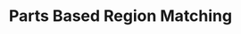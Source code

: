 ---
{
  "area": "computer-vision",
  "title": "Parts Based Region Matching",
  "year": null,
  "categories": [
    "parts-based-models"
  ],
  "components": [],
  "thumbnail": null,
  "introduced_by": null
}
---